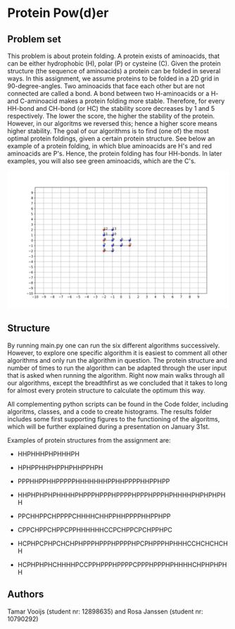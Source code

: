 # Protein Pow(d)er

## Problem set 
This problem is about protein folding. A protein exists of aminoacids, that can be either hydrophobic (H), polar (P) or cysteine (C). Given the protein structure (the sequence of aminoacids) a protein can be folded in several ways. In this assignment, we assume proteins to be folded in a 2D grid in 90-degree-angles. Two aminoacids that face each other but are not connected are called a bond. A bond between two H-aminoacids or a H- and C-aminoacid makes a protein folding more stable. Therefore, for every HH-bond and CH-bond (or HC) the stability score decreases by 1 and 5 respectively. The lower the score, the higher the stability of the protein. However, in our algoritms we reversed this; hence a higher score means higher stability. The goal of our algorithms is to find (one of) the most optimal protein foldings, given a certain protein structure. See below an example of a protein folding, in which blue aminoacids are H's and red aminoacids are P's. Hence, the protein folding has four HH-bonds. In later examples, you will also see green aminoacids, which are the C's.

![example_protein](Example_protein.png)

## Structure 
By running main.py one can run the six different algorithms successively. However, to explore one specific algorithm it is easiest to comment all other algorithms and only run the algorithm in question. The protein structure and number of times to run the algorithm can be adapted through the user input that is asked when running the algorithm. Right now main walks through all our algorithms, except the breadthfirst as we concluded that it takes to long for almost every protein structure to calculate the optimum this way. 

All complementing python scripts can be found in the Code folder, including algoritms, classes, and a code to create histograms. The results folder includes some first supporting figures to the functioning of the algoritms, which will be further explained during a presentation on January 31st. 

Examples of protein structures from the assignment are:
* HHPHHHPHPHHHPH

* HPHPPHHPHPPHPHHPPHPH

* PPPHHPPHHPPPPPHHHHHHHPPHHPPPPHHPPHPP

* HHPHPHPHPHHHHPHPPPHPPPHPPPPHPPPHPPPHPHHHHPHPHPHPHH

* PPCHHPPCHPPPPCHHHHCHHPPHHPPPPHHPPHPP

* CPPCHPPCHPPCPPHHHHHHCCPCHPPCPCHPPHPC

* HCPHPCPHPCHCHPHPPPHPPPHPPPPHPCPHPPPHPHHHCCHCHCHCHH

* HCPHPHPHCHHHHPCCPPHPPPHPPPPCPPPHPPPHPHHHHCHPHPHPHH

## Authors 
Tamar Vooijs (student nr: 12898635) and Rosa Janssen (student nr: 10790292)